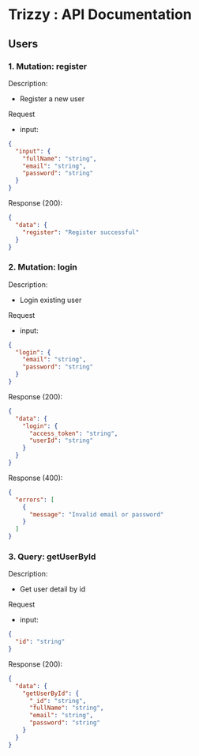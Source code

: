 # <b>Trizzy</b> : API Documentation

## Users

### 1. Mutation: register

Description:

- Register a new user

Request

- input:

```json
{
  "input": {
    "fullName": "string",
    "email": "string",
    "password": "string"
  }
}
```

Response (200):

```json
{
  "data": {
    "register": "Register successful"
  }
}
```

### 2. Mutation: login

Description:

- Login existing user

Request

- input:

```json
{
  "login": {
    "email": "string",
    "password": "string"
  }
}
```

Response (200):

```json
{
  "data": {
    "login": {
      "access_token": "string",
      "userId": "string"
    }
  }
}
```

Response (400):

```json
{
  "errors": [
    {
      "message": "Invalid email or password"
    }
  ]
}
```

### 3. Query: getUserById

Description:

- Get user detail by id

Request

- input:

```json
{
  "id": "string"
}
```

Response (200):

```json
{
  "data": {
    "getUserById": {
      "_id": "string",
      "fullName": "string",
      "email": "string",
      "password": "string"
    }
  }
}
```
